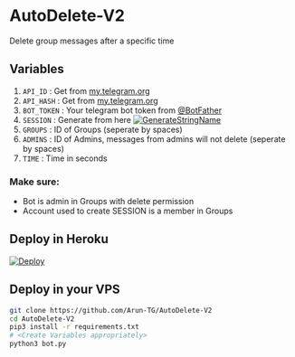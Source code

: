 # AutoDelete-V2
Delete group messages after a specific time

## Variables
1. `API_ID` : Get from [my.telegram.org](https://my.telegram.org/)
2. `API_HASH` : Get from [my.telegram.org](https://my.telegram.org)
3. `BOT_TOKEN` : Your telegram bot token from [@BotFather](https://t.me/BotFather)
4. `SESSION` : Generate from here [![GenerateStringName](https://img.shields.io/badge/repl.it-generateStringName-yellowgreen)](https://repl.it/@subinps/getStringName)
5. `GROUPS` : ID of Groups (seperate by spaces)
6. `ADMINS` : ID of Admins, messages from admins will not delete (seperate by spaces)
7. `TIME` : Time in seconds

### Make sure:
- Bot is admin in Groups with delete permission
- Account used to create SESSION is a member in Groups

## Deploy in Heroku
 [![Deploy](https://www.herokucdn.com/deploy/button.svg)](https://heroku.com/deploy)

## Deploy in your VPS

```sh
git clone https://github.com/Arun-TG/AutoDelete-V2
cd AutoDelete-V2
pip3 install -r requirements.txt
# <Create Variables appropriately>
python3 bot.py
```


